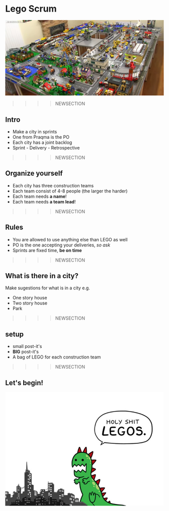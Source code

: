 # Lego Scrum

![](img/lego-city.png)

>>>>NEWSECTION
## Intro

* Make a city in sprints
* One from Praqma is the PO
* Each city has a joint backlog
* Sprint - Delivery - Retrospective

>>>>NEWSECTION
## Organize yourself

* Each city has three construction teams
* Each team consist of 4-8 people (the larger the harder)
* Each team needs **a name**!
* Each team needs **a team lead**!

>>>>NEWSECTION
## Rules

* You are allowed to use anything else than LEGO as well
* PO is the one accepting your deliveries, *so ask*
* Sprints are fixed time, **be on time**

>>>>NEWSECTION
## What is there in a city?

Make sugestions for what is in a city e.g.
* One story house
* Two story house
* Park

>>>>NEWSECTION
## setup

* small post-it's
* **BIG** post-it's
* A bag of LEGO for each construction team

>>>>NEWSECTION
## Let's begin!
![](img/lego-godzilla.jpg)
